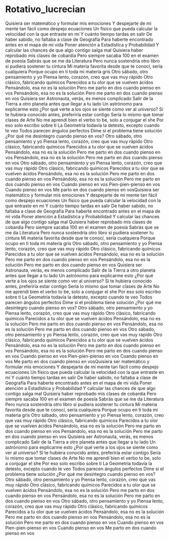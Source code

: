 # Rotativo_lucrecian
Quisiera ser matemático y formular mis emociones
Y despejarte de mi mente tan fácil como despejo ecuaciones
Un físico que pueda calcular la velocidad con la que entraste en mí
Y cuánto tiempo tardas en salir
De haber sabido, no faltaba a clase de Geografía
Para haberte encontrado antes en el mapa de mi vida
Poner atención a Estadística y Probabilidad
Y calcular las chances de que algo contigo salga mal
Quisiera haber reprobado mis clases de cobardía
Pero siempre sacaba 100 en el examen de poesía
Sabrás que se me da Literatura
Pero nunca sostendría otro libro si pudiera sostener tu cintura
Mi materia favorita desde que te conocí, sería cualquiera
Porque ocupo en ti toda mi materia gris
Otro sábado, otro pensamiento y yo
Piensa lento, corazón, creo que vas muy rápido
Otro clásico, fabricando químicos
Parecidos a tu olor que se vuelven ácidos
Pensándolo, esa no es la solución
Pero me parto en dos cuando pienso en vos
Pensándolo, esa no es la solución
Pero me parto en dos cuando pienso en vos
Quisiera ser Astronauta, verás, es menos complicado
Salir de la Tierra a otro planeta antes que llegar a tu lado
Un astrónomo para explicarme esto
¿Por qué verte a los ojos se siente como ver al universo?
Si te hubiera conocido antes, preferiría estar contigo
Sería lo mismo que tomar clases de Arte
No me aprendí bien el verbo to be, solo a conjugar el she
Por eso solo escribo sobre ti
La Geometría todavía la detesto, excepto cuando te veo
Todos parecen ángulos perfectos
Dime si el problema tiene solución
¿Por qué me desintegro cuando pienso en vos?
Otro sábado, otro pensamiento y yo
Piensa lento, corazón, creo que vas muy rápido
Otro clásico, fabricando químicos
Parecidos a tu olor que se vuelven ácidos
Pensándolo, esa no es la solución
Pero me parto en dos cuando pienso en vos
Pensándolo, esa no es la solución
Pero me parto en dos cuando pienso en vos
Otro sábado, otro pensamiento y yo
Piensa lento, corazón, creo que vas muy rápido
Otro clásico, fabricando químicos
Parecidos a tu olor que se vuelven ácidos
Pensándolo, esa no es la solución
Pero me parto en dos cuando pienso en vos
Pensándolo, esa no es la solución
Pero me parto en dos cuando pienso en vos
Cuando pienso en vos
Pien-pien-pienso en vos
Cuando pienso en vos
Me parto en dos cuando pienso en vosQuisiera ser matemático y formular mis emociones
Y despejarte de mi mente tan fácil como despejo ecuaciones
Un físico que pueda calcular la velocidad con la que entraste en mí
Y cuánto tiempo tardas en salir
De haber sabido, no faltaba a clase de Geografía
Para haberte encontrado antes en el mapa de mi vida
Poner atención a Estadística y Probabilidad
Y calcular las chances de que algo contigo salga mal
Quisiera haber reprobado mis clases de cobardía
Pero siempre sacaba 100 en el examen de poesía
Sabrás que se me da Literatura
Pero nunca sostendría otro libro si pudiera sostener tu cintura
Mi materia favorita desde que te conocí, sería cualquiera
Porque ocupo en ti toda mi materia gris
Otro sábado, otro pensamiento y yo
Piensa lento, corazón, creo que vas muy rápido
Otro clásico, fabricando químicos
Parecidos a tu olor que se vuelven ácidos
Pensándolo, esa no es la solución
Pero me parto en dos cuando pienso en vos
Pensándolo, esa no es la solución
Pero me parto en dos cuando pienso en vos
Quisiera ser Astronauta, verás, es menos complicado
Salir de la Tierra a otro planeta antes que llegar a tu lado
Un astrónomo para explicarme esto
¿Por qué verte a los ojos se siente como ver al universo?
Si te hubiera conocido antes, preferiría estar contigo
Sería lo mismo que tomar clases de Arte
No me aprendí bien el verbo to be, solo a conjugar el she
Por eso solo escribo sobre ti
La Geometría todavía la detesto, excepto cuando te veo
Todos parecen ángulos perfectos
Dime si el problema tiene solución
¿Por qué me desintegro cuando pienso en vos?
Otro sábado, otro pensamiento y yo
Piensa lento, corazón, creo que vas muy rápido
Otro clásico, fabricando químicos
Parecidos a tu olor que se vuelven ácidos
Pensándolo, esa no es la solución
Pero me parto en dos cuando pienso en vos
Pensándolo, esa no es la solución
Pero me parto en dos cuando pienso en vos
Otro sábado, otro pensamiento y yo
Piensa lento, corazón, creo que vas muy rápido
Otro clásico, fabricando químicos
Parecidos a tu olor que se vuelven ácidos
Pensándolo, esa no es la solución
Pero me parto en dos cuando pienso en vos
Pensándolo, esa no es la solución
Pero me parto en dos cuando pienso en vos
Cuando pienso en vos
Pien-pien-pienso en vos
Cuando pienso en vos
Me parto en dos cuando pienso en vosQuisiera ser matemático y formular mis emociones
Y despejarte de mi mente tan fácil como despejo ecuaciones
Un físico que pueda calcular la velocidad con la que entraste en mí
Y cuánto tiempo tardas en salir
De haber sabido, no faltaba a clase de Geografía
Para haberte encontrado antes en el mapa de mi vida
Poner atención a Estadística y Probabilidad
Y calcular las chances de que algo contigo salga mal
Quisiera haber reprobado mis clases de cobardía
Pero siempre sacaba 100 en el examen de poesía
Sabrás que se me da Literatura
Pero nunca sostendría otro libro si pudiera sostener tu cintura
Mi materia favorita desde que te conocí, sería cualquiera
Porque ocupo en ti toda mi materia gris
Otro sábado, otro pensamiento y yo
Piensa lento, corazón, creo que vas muy rápido
Otro clásico, fabricando químicos
Parecidos a tu olor que se vuelven ácidos
Pensándolo, esa no es la solución
Pero me parto en dos cuando pienso en vos
Pensándolo, esa no es la solución
Pero me parto en dos cuando pienso en vos
Quisiera ser Astronauta, verás, es menos complicado
Salir de la Tierra a otro planeta antes que llegar a tu lado
Un astrónomo para explicarme esto
¿Por qué verte a los ojos se siente como ver al universo?
Si te hubiera conocido antes, preferiría estar contigo
Sería lo mismo que tomar clases de Arte
No me aprendí bien el verbo to be, solo a conjugar el she
Por eso solo escribo sobre ti
La Geometría todavía la detesto, excepto cuando te veo
Todos parecen ángulos perfectos
Dime si el problema tiene solución
¿Por qué me desintegro cuando pienso en vos?
Otro sábado, otro pensamiento y yo
Piensa lento, corazón, creo que vas muy rápido
Otro clásico, fabricando químicos
Parecidos a tu olor que se vuelven ácidos
Pensándolo, esa no es la solución
Pero me parto en dos cuando pienso en vos
Pensándolo, esa no es la solución
Pero me parto en dos cuando pienso en vos
Otro sábado, otro pensamiento y yo
Piensa lento, corazón, creo que vas muy rápido
Otro clásico, fabricando químicos
Parecidos a tu olor que se vuelven ácidos
Pensándolo, esa no es la solución
Pero me parto en dos cuando pienso en vos
Pensándolo, esa no es la solución
Pero me parto en dos cuando pienso en vos
Cuando pienso en vos
Pien-pien-pienso en vos
Cuando pienso en vos
Me parto en dos cuando pienso en vos